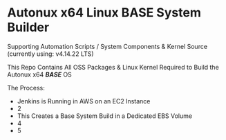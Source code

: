 # Autonux x64 Linux BASE System Builder

Supporting Automation Scripts / System Components & Kernel Source (currently using: v4.14.22 LTS)

This Repo Contains All OSS Packages & Linux Kernel Required to Build the Autonux x64 _**BASE**_ OS

The Process:

- Jenkins is Running in AWS on an EC2 Instance
- 2
- This Creates a Base System Build in a Dedicated EBS Volume
- 4
- 5
